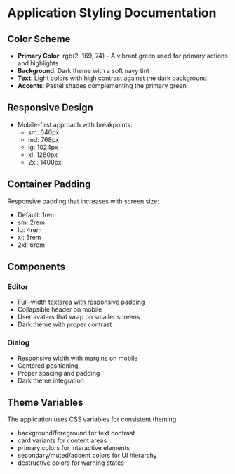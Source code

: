 # Application Styling Documentation

## Color Scheme
- **Primary Color**: rgb(2, 169, 74) - A vibrant green used for primary actions and highlights
- **Background**: Dark theme with a soft navy tint
- **Text**: Light colors with high contrast against the dark background
- **Accents**: Pastel shades complementing the primary green

## Responsive Design
- Mobile-first approach with breakpoints:
  - sm: 640px
  - md: 768px
  - lg: 1024px
  - xl: 1280px
  - 2xl: 1400px

## Container Padding
Responsive padding that increases with screen size:
- Default: 1rem
- sm: 2rem
- lg: 4rem
- xl: 5rem
- 2xl: 6rem

## Components
### Editor
- Full-width textarea with responsive padding
- Collapsible header on mobile
- User avatars that wrap on smaller screens
- Dark theme with proper contrast

### Dialog
- Responsive width with margins on mobile
- Centered positioning
- Proper spacing and padding
- Dark theme integration

## Theme Variables
The application uses CSS variables for consistent theming:
- background/foreground for text contrast
- card variants for content areas
- primary colors for interactive elements
- secondary/muted/accent colors for UI hierarchy
- destructive colors for warning states